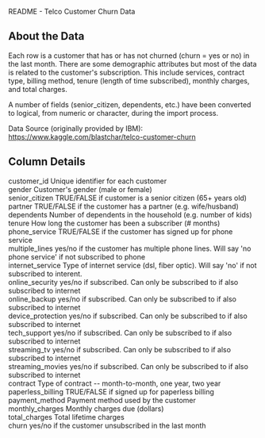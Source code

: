 README - Telco Customer Churn Data

## About the Data
Each row is a customer that has or has not churned (churn = yes or no) in the last month. There are some demographic attributes but most of the data is related to the customer's subscription. This include services, contract type, billing method, tenure (length of time subscribed), monthly charges, and total charges.

A number of fields (senior_citizen, dependents, etc.) have been converted to logical, from numeric or character, during the import process.

Data Source (originally provided by IBM): https://www.kaggle.com/blastchar/telco-customer-churn

## Column Details
customer_id                   Unique identifier for each customer<br>
gender                        Customer's gender (male or female)<br>
senior_citizen                TRUE/FALSE if customer is a senior citizen (65+ years old)<br>
partner                       TRUE/FALSE if the customer has a partner (e.g. wife/husband)<br>
dependents                    Number of dependents in the household (e.g. number of kids)<br>
tenure                        How long the customer has been a subscriber (# months)<br>
phone_service                 TRUE/FALSE if the customer has signed up for phone service<br>
multiple_lines                yes/no if the customer has multiple phone lines. Will say 'no phone service' if not subscribed to phone<br>
internet_service              Type of internet service (dsl, fiber optic). Will say 'no' if not subscribed to interent.<br>
online_security               yes/no if subscribed. Can only be subscribed to if also subscribed to internet<br>
online_backup                 yes/no if subscribed. Can only be subscribed to if also subscribed to internet<br>
device_protection             yes/no if subscribed. Can only be subscribed to if also subscribed to internet<br>
tech_support                  yes/no if subscribed. Can only be subscribed to if also subscribed to internet<br>
streaming_tv                  yes/no if subscribed. Can only be subscribed to if also subscribed to internet<br>
streaming_movies              yes/no if subscribed. Can only be subscribed to if also subscribed to internet<br>
contract                      Type of contract -- month-to-month, one year, two year<br>
paperless_billing             TRUE/FALSE if signed up for paperless billing<br>
payment_method                Payment method used by the customer<br>
monthly_charges               Monthly charges due (dollars)<br>
total_charges                 Total lifetime charges<br>
churn                         yes/no if the customer unsubscribed in the last month<br>
